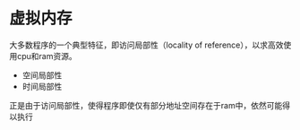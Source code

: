 # 虚拟内存

大多数程序的一个典型特征，即访问局部性（locality of reference），以求高效使用cpu和ram资源。
- 空间局部性
- 时间局部性

正是由于访问局部性，使得程序即使仅有部分地址空间存在于ram中，依然可能得以执行


